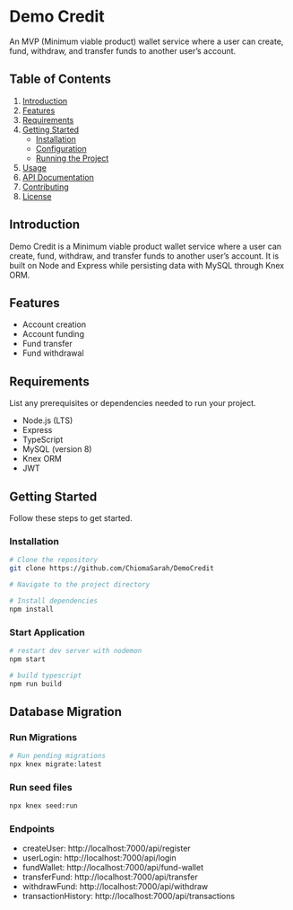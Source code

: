 # Demo Credit

An MVP (Minimum viable product) wallet service where a user can create, fund, withdraw, and transfer funds to another user’s account.

## Table of Contents

1. [Introduction](#introduction)
2. [Features](#features)
3. [Requirements](#requirements)
4. [Getting Started](#getting-started)
   - [Installation](#installation)
   - [Configuration](#configuration)
   - [Running the Project](#running-the-project)
5. [Usage](#usage)
6. [API Documentation](#api-documentation)
7. [Contributing](#contributing)
8. [License](#license)

## Introduction

Demo Credit is a Minimum viable product wallet service where a user can create, fund, withdraw, and transfer funds to another user’s account.
It is built on Node and Express while persisting data with MySQL through Knex ORM.

## Features

- Account creation
- Account funding
- Fund transfer
- Fund withdrawal

## Requirements

List any prerequisites or dependencies needed to run your project.

- Node.js (LTS)
- Express
- TypeScript
- MySQL (version 8)
- Knex ORM
- JWT

## Getting Started

Follow these steps to get started.

### Installation

```bash
# Clone the repository
git clone https://github.com/ChiomaSarah/DemoCredit

# Navigate to the project directory

# Install dependencies
npm install
```

### Start Application

```bash
# restart dev server with nodemon
npm start

# build typescript
npm run build

```

## Database Migration

### Run Migrations

```bash
# Run pending migrations
npx knex migrate:latest

```

### Run seed files

```bash
npx knex seed:run

```

### Endpoints

- createUser: http://localhost:7000/api/register
- userLogin: http://localhost:7000/api/login
- fundWallet: http://localhost:7000/api/fund-wallet
- transferFund: http://localhost:7000/api/transfer
- withdrawFund: http://localhost:7000/api/withdraw
- transactionHistory: http://localhost:7000/api/transactions
